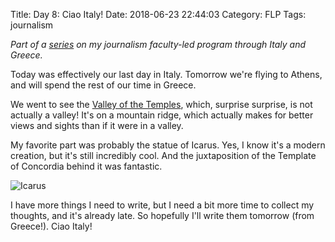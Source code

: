 Title: Day 8: Ciao Italy!
Date: 2018-06-23 22:44:03
Category: FLP
Tags: journalism

_Part of a [series](https://blog.legoktm.com/category/flp.html) on my journalism
 faculty-led program through Italy and Greece._

Today was effectively our last day in Italy. Tomorrow we're flying to Athens, and will spend the rest of our time in Greece.

We went to see the [Valley of the Temples](https://en.wikipedia.org/wiki/Valle_dei_Templi), which, surprise surprise, is not actually a valley! It's on a mountain ridge, which actually makes for better views and sights than if it were in a valley.

My favorite part was probably the statue of Icarus. Yes, I know it's a modern creation, but it's still incredibly cool. And the juxtaposition of the Template of Concordia behind it was fantastic.

![Icarus]({filename}/images/icarus.jpg)

I have more things I need to write, but I need a bit more time to collect my thoughts, and it's already late. So hopefully I'll write them tomorrow (from Greece!). Ciao Italy!

